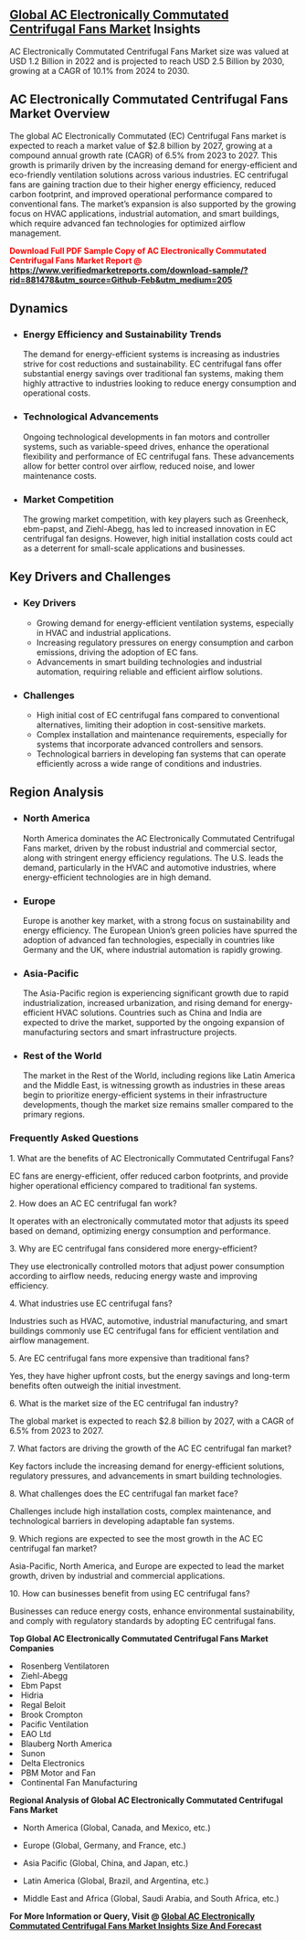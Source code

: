 <h2><a href="https://www.verifiedmarketreports.com/download-sample/?rid=881478&amp;utm_source=Github&amp;utm_medium=205" target="_blank">Global AC Electronically Commutated Centrifugal Fans Market</a> Insights</h2><p>AC Electronically Commutated Centrifugal Fans Market size was valued at USD 1.2 Billion in 2022 and is projected to reach USD 2.5 Billion by 2030, growing at a CAGR of 10.1% from 2024 to 2030.</p><p> <h2>AC Electronically Commutated Centrifugal Fans Market Overview</h2> <p>The global AC Electronically Commutated (EC) Centrifugal Fans market is expected to reach a market value of $2.8 billion by 2027, growing at a compound annual growth rate (CAGR) of 6.5% from 2023 to 2027. This growth is primarily driven by the increasing demand for energy-efficient and eco-friendly ventilation solutions across various industries. EC centrifugal fans are gaining traction due to their higher energy efficiency, reduced carbon footprint, and improved operational performance compared to conventional fans. The market’s expansion is also supported by the growing focus on HVAC applications, industrial automation, and smart buildings, which require advanced fan technologies for optimized airflow management.</p> <p><strong><p><span class=""><span style="color: #ff0000;"><strong>Download Full PDF Sample Copy of AC Electronically Commutated Centrifugal Fans Market Report</strong> @ </span><a href="https://www.verifiedmarketreports.com/download-sample/?rid=881478&amp;utm_source=Github-Feb&amp;utm_medium=205" target="_blank">https://www.verifiedmarketreports.com/download-sample/?rid=881478&amp;utm_source=Github-Feb&amp;utm_medium=205</a></span></p></strong></p> <h2>Dynamics</h2> <ul> <li><h3>Energy Efficiency and Sustainability Trends</h3> The demand for energy-efficient systems is increasing as industries strive for cost reductions and sustainability. EC centrifugal fans offer substantial energy savings over traditional fan systems, making them highly attractive to industries looking to reduce energy consumption and operational costs.</li> <li><h3>Technological Advancements</h3> Ongoing technological developments in fan motors and controller systems, such as variable-speed drives, enhance the operational flexibility and performance of EC centrifugal fans. These advancements allow for better control over airflow, reduced noise, and lower maintenance costs.</li> <li><h3>Market Competition</h3> The growing market competition, with key players such as Greenheck, ebm-papst, and Ziehl-Abegg, has led to increased innovation in EC centrifugal fan designs. However, high initial installation costs could act as a deterrent for small-scale applications and businesses.</li> </ul> <h2>Key Drivers and Challenges</h2> <ul> <li><h3>Key Drivers</h3> <ul> <li>Growing demand for energy-efficient ventilation systems, especially in HVAC and industrial applications.</li> <li>Increasing regulatory pressures on energy consumption and carbon emissions, driving the adoption of EC fans.</li> <li>Advancements in smart building technologies and industrial automation, requiring reliable and efficient airflow solutions.</li> </ul> </li> <li><h3>Challenges</h3> <ul> <li>High initial cost of EC centrifugal fans compared to conventional alternatives, limiting their adoption in cost-sensitive markets.</li> <li>Complex installation and maintenance requirements, especially for systems that incorporate advanced controllers and sensors.</li> <li>Technological barriers in developing fan systems that can operate efficiently across a wide range of conditions and industries.</li> </ul> </li> </ul> <h2>Region Analysis</h2> <ul> <li><h3>North America</h3> North America dominates the AC Electronically Commutated Centrifugal Fans market, driven by the robust industrial and commercial sector, along with stringent energy efficiency regulations. The U.S. leads the demand, particularly in the HVAC and automotive industries, where energy-efficient technologies are in high demand.</li> <li><h3>Europe</h3> Europe is another key market, with a strong focus on sustainability and energy efficiency. The European Union’s green policies have spurred the adoption of advanced fan technologies, especially in countries like Germany and the UK, where industrial automation is rapidly growing.</li> <li><h3>Asia-Pacific</h3> The Asia-Pacific region is experiencing significant growth due to rapid industrialization, increased urbanization, and rising demand for energy-efficient HVAC solutions. Countries such as China and India are expected to drive the market, supported by the ongoing expansion of manufacturing sectors and smart infrastructure projects.</li> <li><h3>Rest of the World</h3> The market in the Rest of the World, including regions like Latin America and the Middle East, is witnessing growth as industries in these areas begin to prioritize energy-efficient systems in their infrastructure developments, though the market size remains smaller compared to the primary regions.</li> </ul> <h3>Frequently Asked Questions</h3> <p>1. What are the benefits of AC Electronically Commutated Centrifugal Fans?</p> <p>EC fans are energy-efficient, offer reduced carbon footprints, and provide higher operational efficiency compared to traditional fan systems.</p> <p>2. How does an AC EC centrifugal fan work?</p> <p>It operates with an electronically commutated motor that adjusts its speed based on demand, optimizing energy consumption and performance.</p> <p>3. Why are EC centrifugal fans considered more energy-efficient?</p> <p>They use electronically controlled motors that adjust power consumption according to airflow needs, reducing energy waste and improving efficiency.</p> <p>4. What industries use EC centrifugal fans?</p> <p>Industries such as HVAC, automotive, industrial manufacturing, and smart buildings commonly use EC centrifugal fans for efficient ventilation and airflow management.</p> <p>5. Are EC centrifugal fans more expensive than traditional fans?</p> <p>Yes, they have higher upfront costs, but the energy savings and long-term benefits often outweigh the initial investment.</p> <p>6. What is the market size of the EC centrifugal fan industry?</p> <p>The global market is expected to reach $2.8 billion by 2027, with a CAGR of 6.5% from 2023 to 2027.</p> <p>7. What factors are driving the growth of the AC EC centrifugal fan market?</p> <p>Key factors include the increasing demand for energy-efficient solutions, regulatory pressures, and advancements in smart building technologies.</p> <p>8. What challenges does the EC centrifugal fan market face?</p> <p>Challenges include high installation costs, complex maintenance, and technological barriers in developing adaptable fan systems.</p> <p>9. Which regions are expected to see the most growth in the AC EC centrifugal fan market?</p> <p>Asia-Pacific, North America, and Europe are expected to lead the market growth, driven by industrial and commercial applications.</p> <p>10. How can businesses benefit from using EC centrifugal fans?</p> <p>Businesses can reduce energy costs, enhance environmental sustainability, and comply with regulatory standards by adopting EC centrifugal fans.</p> </p><p><strong>Top Global AC Electronically Commutated Centrifugal Fans Market Companies</strong></p><div data-test-id=""><p><li>Rosenberg Ventilatoren</li><li> Ziehl-Abegg</li><li> Ebm Papst</li><li> Hidria</li><li> Regal Beloit</li><li> Brook Crompton</li><li> Pacific Ventilation</li><li> EAO Ltd</li><li> Blauberg North America</li><li> Sunon</li><li> Delta Electronics</li><li> PBM Motor and Fan</li><li> Continental Fan Manufacturing</li></p><div><strong>Regional Analysis of&nbsp;Global AC Electronically Commutated Centrifugal Fans Market</strong></div><ul><li dir="ltr"><p dir="ltr">North America&nbsp;(Global, Canada, and Mexico, etc.)</p></li><li dir="ltr"><p dir="ltr">Europe (Global, Germany, and France, etc.)</p></li><li dir="ltr"><p dir="ltr">Asia Pacific&nbsp;(Global, China, and Japan, etc.)</p></li><li dir="ltr"><p dir="ltr">Latin America&nbsp;(Global, Brazil, and Argentina, etc.)</p></li><li dir="ltr">Middle East and Africa&nbsp;(Global, Saudi Arabia, and South Africa, etc.)</li></ul><p><strong>For More Information or Query, Visit @&nbsp;</strong><strong><a href="https://www.verifiedmarketreports.com/product/ac-electronically-commutated-centrifugal-fans-market/?utm_source=Github&amp;utm_medium=205" target="_blank">Global AC Electronically Commutated Centrifugal Fans Market Insights Size And Forecast</a></strong></p></div>
